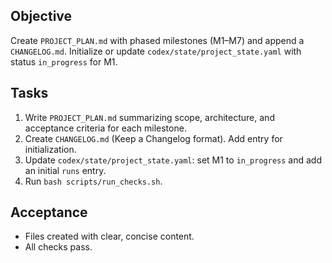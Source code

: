 ## Objective
Create `PROJECT_PLAN.md` with phased milestones (M1–M7) and append a `CHANGELOG.md`. Initialize or update `codex/state/project_state.yaml` with status `in_progress` for M1.

## Tasks
1. Write `PROJECT_PLAN.md` summarizing scope, architecture, and acceptance criteria for each milestone.
2. Create `CHANGELOG.md` (Keep a Changelog format). Add entry for initialization.
3. Update `codex/state/project_state.yaml`: set M1 to `in_progress` and add an initial `runs` entry.
4. Run `bash scripts/run_checks.sh`.

## Acceptance
- Files created with clear, concise content.
- All checks pass.

